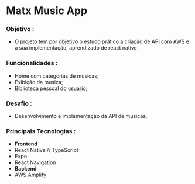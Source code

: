 # Matx Music App

### Objetivo :

- O projeto tem por objetivo o estudo prático a criação de API com AWS e a sua implementação, aprendizado de react native .

### Funcionalidades :

- Home com categorias de musicas;
- Exibição da musica;
- Biblioteca pessoal do usuário;

### Desafio :

- Desenvolvimento e implementação da API de musicas.

### Principais Tecnologias :

- <b>Frontend</b>
- React Native // TypeScript
- Expo
- React Navigation
- <b>Backend</b>
- AWS Amplify
